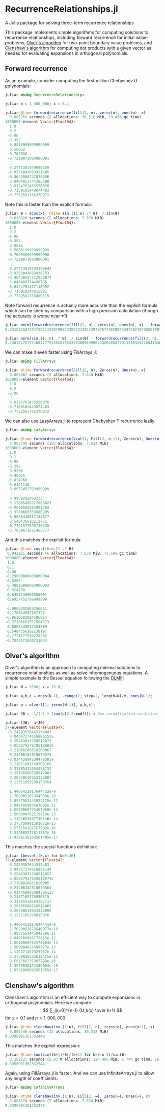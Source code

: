 # RecurrenceRelationships.jl
A Julia package for solving three-term recurrence relationships

This package implements simple algorithms for computing solutions to recurrence relationships,
including forward recurrence for initial value-problems, [Olver's algorithm](https://dlmf.nist.gov/3.6#v) for two-point boundary
value problems, and [Clenshaw's algorithm](https://en.wikipedia.org/wiki/Clenshaw_algorithm) for computing dot products with a given vector as needed for
evaluating expansions in orthogonal polynomials.

## Forward recurrence

As an example, consider computing the first million Chebyshev U polynomials:

```julia
julia> using RecurrenceRelationships

julia> n = 1_000_000; x = 0.1;

julia> @time forwardrecurrence(fill(2, n), zeros(n), ones(n), x)
  0.006259 seconds (8 allocations: 30.518 MiB, 19.45% gc time)
1000000-element Vector{Float64}:
  1.0
  0.2
 -0.96
 -0.392
  0.8815999999999999
  0.56832
 -0.767936
 -0.7219072000000001
  ⋮
  0.2777381949694639
 -0.9332843889921485
 -0.4643950727678936
  0.8404053744385698
  0.6324761476556076
 -0.7139101449074483
 -0.7752581766370972
```
Note this is faster than the explicit formula:
```julia
julia> θ = acos(x); @time sin.((1:n) .* θ) ./ sin(θ)
  0.010828 seconds (9 allocations: 7.630 MiB)
1000000-element Vector{Float64}:
  1.0
  0.2
 -0.96
 -0.392
  0.8816
  0.5683199999999999
 -0.7679359999999998
 -0.7219072000000001
  ⋮
  0.27773819504129643
 -0.9332843889430753
 -0.46439507272938874
  0.840405374430785
  0.6324761477118992
 -0.713910144815891
 -0.7752581766080119
```
Note forward recurrence is actually more accurate than the explicit formula which can be seen by comparison with a high precision calculation (though the accuracy is worse near ±1):
```julia
julia> norm(forwardrecurrence(fill(2, n), zeros(n), ones(n), x) - forwardrecurrence(fill(2, n), zeros(n), ones(n), big(x)))
5.93151258729473921191879934738972139533978757730288453476821870826190721098765e-10

julia> norm(sin.((1:n) .* θ) ./ sin(θ) - forwardrecurrence(fill(2, n), zeros(n), ones(n), big(x)))
4.538171757754684777956652395339636096999624380286573911589424226541646390097931e-08
```

We can make it even faster using FillArrays.jl:
```julia
julia> using FillArrays

julia> @time forwardrecurrence(Fill(2, n), Zeros(n), Ones(n), x)
  0.003387 seconds (5 allocations: 7.630 MiB)
1000000-element Vector{Float64}:
  1.0
  0.2
 -0.96
  ⋮
  0.6324761476556076
 -0.7139101449074483
 -0.7752581766370972
```

We can also use LazyArrays.jl to represent Chebyshev T recurrence lazily:
```julia
julia> using LazyArrays

julia> @time forwardrecurrence(Vcat(1, Fill(2, n-1)), Zeros(n), Ones(n), x)
  0.002740 seconds (103 allocations: 7.634 MiB)
1000000-element Vector{Float64}:
  1.0
  0.1
 -0.98
 -0.296
  0.9208
  0.48016
 -0.824768
 -0.6451136
  0.6957452799999999
  ⋮
  0.9968292069233
  0.17885499217086823
 -0.9610582084891264
 -0.3710666338686935
  0.8868448817153877
  0.548435610211771
 -0.7771577596730335
 -0.7038671621463777
 ```
 And this matches the explicit formula:
 ```julia
julia> @time cos.((0:n-1) .* θ)
  0.042121 seconds (6 allocations: 7.630 MiB, 75.68% gc time)
1000000-element Vector{Float64}:
  1.0
  0.1
 -0.98
 -0.29600000000000004
  0.9208
  0.48016000000000003
 -0.824768
 -0.6451136000000001
  0.6957452799999999
  ⋮
  0.9968292069266631
  0.178854992187329
 -0.9610582084686914
 -0.37106663377504573
  0.8868448817354809
  0.5484356102238197
 -0.7771577596278382
 -0.7038671620731024
 ```



## Olver's algorithm

Olver's algorithm is an approach to computing minimal solutions to recurrence relationships as well as solve inhomogenuous equations. A simple example is the Bessel equation following the [DLMF](https://dlmf.nist.gov/10.74#iv):
```julia
julia> N = 1000; x = 10.0;

julia> a,b,c = ones(N-1), -range(2; step=2, length=N)/x, ones(N-1);

julia> u = olver([1; zeros(N-1)], a,b,c);

julia> J0 = -1/(-1 + 2sum(u[2:2:end])); # Use normalization condition

julia> [J0; -u*J0]
37-element Vector{Float64}:
 -0.24593576445134843
  0.043472746168861556
  0.25463031368512073
  0.058379379305186836
 -0.21960268610200867
 -0.23406152818679374
 -0.014458842084785059
  0.21671091768505168
  0.31785412684385733
  0.29185568526512007
  0.20748610663335887
  0.12311652800159764
  ⋮
  1.4405452917644452e-9
  2.762005267054569e-10
  5.0937552445022125e-11
  9.049766986667002e-12
  1.5510960776464958e-12
  2.568094792119719e-13
  4.1122693467730146e-14
  6.375758981501052e-15
  9.573158101767982e-16
  1.339885277011767e-16
 -1.9396116268561495e-17
```
This matches the special functions definition:
```julia
julia> [besselj(k,x) for k=0:36]
37-element Vector{Float64}:
 -0.2459357644513483
  0.04347274616886144
  0.25463031368512057
  0.058379379305186795
 -0.2196026861020085
 -0.23406152818679363
 -0.014458842084785123
  0.2167109176850515
  0.31785412684385717
  0.29185568526512007
  0.20748610663335898
  0.1231165280015976
  ⋮
  1.4405452917644441e-9
  2.7620052670546077e-10
  5.093755244504228e-11
  9.049766986775815e-12
  1.5510960782574664e-12
  2.568094827689877e-13
  4.112271491025767e-14
  6.3758926566612455e-15
  9.581766237065793e-16
  1.3970838454349004e-16
  1.9782068097851055e-17
```

## Clenshaw's algorithm

Clenshaw's algorithm is an efficient way to compute expansions in orthogonal polynomials. Here we compute
$$
∑_{k=0}^{n-1} {U_k(x) \over k+1}
$$
for $x = 0.1$ and $n = 1,000,000$:

```julia
julia> @time clenshaw(inv.(1:n), fill(2, n), zeros(n), ones(n+1), x)
  0.006446 seconds (12 allocations: 30.518 MiB)
0.8396901361362448
```

This matches the explicit expression:
```julia
julia> @time sum(sin((k+1)*θ)/(k+1) for k=0:n-1)/sin(θ)
  0.161225 seconds (8.03 M allocations: 124.408 MiB, 2.74% gc time, 16.44% compilation time)
0.8396901361362544
```

Again, using FillArrays.jl is faster. And we can use InfiniteArrays.jl to allow any length of
coefficients:
```julia
julia> using InfiniteArrays

julia> @time clenshaw(inv.(1:n), Fill(2, ∞), Zeros(∞), Ones(∞), x)
  0.004574 seconds (5 allocations: 7.630 MiB)
0.8396901361362448
```